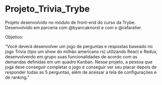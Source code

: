 # Projeto_Trivia_Trybe

Projeto desenvolvido no módulo de front-end do curso da Trybe.
Desenvolvido em parceria com @byancaknorst e com o @rafaratier.

Objetivo:

"Você deverá desenvolver um jogo de perguntas e respostas baseado no jogo Trivia (tipo um show do milhão americano rs) utilizando React e Redux, 
desenvolvendo em grupo suas funcionalidades de acordo com as demandas definidas em um quadro Kanban. Nesse projeto, a pessoa que joga deve conseguir completar o jogo e conseguir ver seu placar depois de responder todas as 5 perguntas, 
além de acessar a tela de configurações e de ranking."
